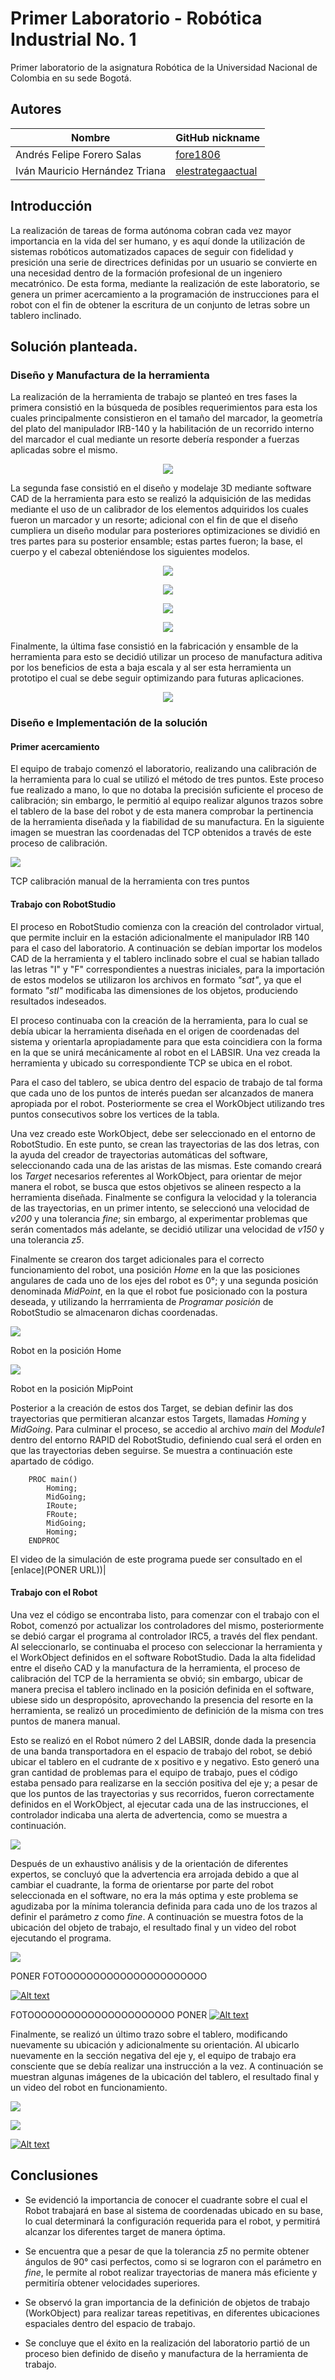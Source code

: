 # Primer Laboratorio - Robótica Industrial No. 1

Primer laboratorio de la asignatura Robótica de la Universidad Nacional de Colombia en su sede Bogotá.

## Autores

|              Nombre              |GitHub nickname|
|----------------------------------|---------------|
|    Andrés Felipe Forero Salas    |[fore1806](https://github.com/fore1806)|
|  Iván Mauricio Hernández Triana  |[elestrategaactual](https://github.com/elestrategaactual)|

## Introducción

La realización de tareas de forma autónoma cobran cada vez mayor importancia en la vida del ser humano, y es aquí donde la utilización de sistemas robóticos automatizados capaces de seguir con fidelidad y presición una serie de directrices definidas por un usuario se convierte en una necesidad dentro de la formación profesional de un ingeniero mecatrónico. De esta forma, mediante la realización de este laboratorio, se genera un primer acercamiento a la programación de instrucciones para el robot con el fin de obtener la escritura de un conjunto de letras sobre un tablero inclinado.





## Solución planteada.

### Diseño y Manufactura de la herramienta
La realización de la herramienta de trabajo se planteó en tres fases la primera consistió en la búsqueda de posibles requerimientos para esta los cuales principalmente consistieron en el tamaño del marcador, la geometría del plato del manipulador IRB-140 y la habilitación de un recorrido interno del marcador el cual mediante un resorte debería responder a fuerzas aplicadas sobre el mismo.
<p align="center">
  <img src="https://user-images.githubusercontent.com/51063748/188248523-9c9820b6-b6b6-43c9-9341-26f84eb5982c.jpeg"/>
</p>

La segunda fase consistió en el diseño y modelaje 3D mediante software CAD de la herramienta para esto se realizó la adquisición de las medidas mediante el uso de un calibrador de los elementos adquiridos los cuales fueron un marcador y un resorte; adicional con el fin de que el diseño cumpliera un diseño modular para posteriores optimizaciones se dividió en tres partes para su posterior ensamble; estas partes fueron; la base, el cuerpo y el cabezal obteniéndose los siguientes modelos.


    



<p align="center">
  <img src="https://user-images.githubusercontent.com/51063748/188248316-1a968023-69f5-4ae1-b489-4b2647f419aa.png" />
</p>
<p align="center">
  <img src="https://user-images.githubusercontent.com/51063748/188248318-dc66c847-12e8-4795-9985-51aaa6ce03af.png" />
</p>
<p align="center">
  <img src="https://user-images.githubusercontent.com/51063748/188248319-c3fc2886-f8f7-4007-9c4d-85a97f9c8e37.png" />
</p>
<p align="center">
  <img src="https://user-images.githubusercontent.com/51063748/188248320-97f7165b-a641-4d98-afb0-17114b61a014.png" />
</p>


Finalmente, la última fase consistió en la fabricación y ensamble de la herramienta para esto se decidió utilizar un proceso de manufactura aditiva por los beneficios de esta a baja escala y al ser esta herramienta un prototipo el cual se debe seguir optimizando para futuras aplicaciones. 
<p align="center">
  <img src="https://github.com/fore1806/Laboratorio-1-Rob/blob/main/VIDEOS-FOTOS/FOTOS/Tool_montada.jpeg"/>
</p>

### Diseño e Implementación de la solución

#### Primer acercamiento

El equipo de trabajo comenzó el laboratorio, realizando una calibración de la herramienta para lo cual se utilizó el método de tres puntos. Este proceso fue realizado a mano, lo que no dotaba la precisión suficiente el proceso de calibración; sin embargo, le permitió al equipo realizar algunos trazos sobre el tablero de la base del robot y de esta manera comprobar la pertinencia de la herramienta diseñada y la fiabilidad de su manufactura. En la siguiente imagen se muestran las coordenadas del TCP obtenidos a través de este proceso de calibración.

![](https://github.com/fore1806/Laboratorio-1-Rob/blob/main/VIDEOS-FOTOS/FOTOS/tool.JPG)

TCP calibración manual de la herramienta con tres puntos

#### Trabajo con RobotStudio

El proceso en RobotStudio comienza con la creación del controlador virtual, que permite incluir en la estación adicionalmente el manipulador IRB 140 para el caso del laboratorio. A continuación se debían importar los modelos CAD de la herramienta y el tablero inclinado sobre el cual se habian tallado las letras "I" y "F" correspondientes a nuestras iniciales, para la importación de estos modelos se utilizaron los archivos en formato *"sat"*, ya que el formato *"stl"* modificaba las dimensiones de los objetos, produciendo resultados indeseados.

El proceso continuaba con la creación de la herramienta, para lo cual se debía ubicar la herramienta diseñada en el origen de coordenadas del sistema y orientarla apropiadamente para que esta coincidiera con la forma en la que se unirá mecánicamente al robot en el LABSIR. Una vez creada la herramienta y ubicado su correspondiente TCP se ubica en el robot.

Para el caso del tablero, se ubica dentro del espacio de trabajo de tal forma que cada uno de los puntos de interés puedan ser alcanzados de manera apropiada por el robot. Posteriormente se crea el WorkObject utilizando tres puntos consecutivos sobre los vertices de la tabla.

Una vez creado este WorkObject, debe ser seleccionado en el entorno de RobotStudio. En este punto, se crean las trayectorias de las dos letras, con la ayuda del creador de trayectorias automáticas del software, seleccionando cada una de las aristas de las mismas. Este comando creará los *Target* necesarios referentes al WorkObject, para orientar de mejor manera el robot, se busca que estos objetivos se alineen respecto a la herramienta diseñada. Finalmente se configura la velocidad y la tolerancia de las trayectorias, en un primer intento, se seleccionó una velocidad de *v200* y una tolerancia *fine*; sin embargo, al experimentar problemas que serán comentados más adelante, se decidió utilizar una velocidad de *v150* y una tolerancia *z5*.

Finalmente se crearon dos target adicionales para el correcto funcionamiento del robot, una posición *Home* en la que las posiciones angulares de cada uno de los ejes del robot es 0°; y una segunda posición denominada *MidPoint*, en la que el robot fue posicionado con la postura deseada, y utilizando la herrramienta de *Programar posición* de RobotStudio se almacenaron dichas coordenadas.

![](https://github.com/fore1806/Laboratorio-1-Rob/blob/main/VIDEOS-FOTOS/FOTOS/RobotHomeRobotStudio.png)

Robot en la posición Home

![](https://github.com/fore1806/Laboratorio-1-Rob/blob/main/VIDEOS-FOTOS/FOTOS/RobotMidPointRobotStudio.png)

Robot en la posición MipPoint

Posterior a la creación de estos dos Target, se debian definir las dos trayectorias que permitieran alcanzar estos Targets, llamadas *Homing* y *MidGoing*. Para culminar el proceso, se accedio al archivo *main* del *Module1* dentro del entorno RAPID del RobotStudio, definiendo cual será el orden en que las trayectorias deben seguirse. Se muestra a continuación este apartado de código.

```AMPL
    PROC main()
        Homing;
        MidGoing;
        IRoute;
        FRoute;
        MidGoing;
        Homing;
    ENDPROC
```

El video de la simulación de este programa puede ser consultado en el [enlace](PONER URL))|

#### Trabajo con el Robot

Una vez el código se encontraba listo, para comenzar con el trabajo con el Robot, comenzó por actualizar los controladores del mismo, posteriormente se debió cargar el programa al controlador IRC5, a través del flex pendant. Al seleccionarlo, se continuaba el proceso con seleccionar la herramienta y el WorkObject definidos en el software RobotStudio. Dada la alta fidelidad entre el diseño CAD y la manufactura de la herramienta, el proceso de calibración del TCP de la herramienta se obvió; sin embargo, ubicar de manera precisa el tablero inclinado en la posición definida en el software, ubiese sido un despropósito, aprovechando la presencia del resorte en la herramienta, se realizó un procedimiento de definición de la misma con tres puntos de manera manual.

Esto se realizó en el Robot número 2 del LABSIR, donde dada la presencia de una banda transportadora en el espacio de trabajo del robot, se debió ubicar el tablero en el cudrante de x positivo e y negativo. Esto generó una gran cantidad de problemas para el equipo de trabajo, pues el código estaba pensado para realizarse en la sección positiva del eje y; a pesar de que los puntos de las trayectorias y sus recorridos, fueron correctamente definidos en el WorkObject, al ejecutar cada una de las instrucciones, el controlador indicaba una alerta de advertencia, como se muestra a continuación.

![](https://github.com/fore1806/Laboratorio-1-Rob/blob/main/VIDEOS-FOTOS/FOTOS/Warning.jpeg)

Después de un exhaustivo análisis y de la orientación de diferentes expertos, se concluyó que la advertencia era arrojada debido a que al cambiar el cuadrante, la forma de orientarse por parte del robot seleccionada en el software, no era la más optima y este problema se agudizaba por la mínima tolerancia definida para cada uno de los trazos al definir el parámetro *z* como *fine*. A continuación se muestra fotos de la ubicación del objeto de trabajo, el resultado final y un video del robot ejecutando el programa.

![](https://github.com/fore1806/Laboratorio-1-Rob/blob/main/VIDEOS-FOTOS/FOTOS/WorkObjectRobot2.jpg)

PONER FOTOOOOOOOOOOOOOOOOOOOOOO

[![Alt text](https://user-images.githubusercontent.com/51063748/188249663-7ef4de57-c8d6-4597-82bc-9b611608de33.png)](https://youtu.be/oVkHbUpJRyg)



FOTOOOOOOOOOOOOOOOOOOOOOO
PONER 
[![Alt text](https://user-images.githubusercontent.com/51063748/188249684-d5a86f9f-f886-4471-8848-4223b66efb90.png)](https://youtu.be/nGouMKOFM80)


Finalmente, se realizó un último trazo sobre el tablero, modificando nuevamente su ubicación y adicionalmente su orientación. Al ubicarlo nuevamente en la sección negativa del eje y, el equipo de trabajo era consciente que se debía realizar una instrucción a la vez. A continuación se muestran algunas imágenes de la ubicación del tablero, el resultado final y un video del robot en funcionamiento.

![](https://github.com/fore1806/Laboratorio-1-Rob/blob/main/VIDEOS-FOTOS/FOTOS/WorkObjectRobot1.jpg)

![](https://github.com/fore1806/Laboratorio-1-Rob/blob/main/VIDEOS-FOTOS/FOTOS/IF-Robot1-orientacionDif.jpg)

[![Alt text](https://user-images.githubusercontent.com/51063748/188249700-99000d01-82cc-451b-a7b2-8666757112f4.png)](https://youtu.be/TTQi4SL3n88)
## Conclusiones

-   Se evidenció la importancia de conocer el cuadrante sobre el cual el Robot trabajará en base al sistema de coordenadas ubicado en su base, lo cual determinará la configuración requerida para el robot, y permitirá alcanzar los diferentes target de manera óptima.

-   Se encuentra que a pesar de que la tolerancia *z5* no permite obtener ángulos de 90° casi perfectos, como si se lograron con el parámetro en *fine*, le permite al robot realizar trayectorias de manera más eficiente y permitiría obtener velocidades superiores.

-   Se observó la gran importancia de la definición de objetos de trabajo (WorkObject) para realizar tareas repetitivas, en diferentes ubicaciones espaciales dentro del espacio de trabajo.

-   Se concluye que el éxito en la realización del laboratorio partió de un proceso bien definido de diseño y manufactura de la herramienta de trabajo.
